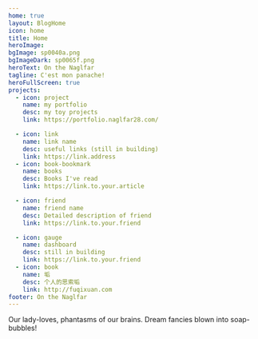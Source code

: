 ```yaml
---
home: true
layout: BlogHome
icon: home
title: Home
heroImage:
bgImage: sp0040a.png
bgImageDark: sp0065f.png
heroText: On the Naglfar
tagline: C'est mon panache!
heroFullScreen: true
projects:
  - icon: project
    name: my portfolio
    desc: my toy projects
    link: https://portfolio.naglfar28.com/

  - icon: link
    name: link name
    desc: useful links (still in building)
    link: https://link.address
  - icon: book-bookmark
    name: books
    desc: Books I've read
    link: https://link.to.your.article

  - icon: friend
    name: friend name
    desc: Detailed description of friend
    link: https://link.to.your.friend

  - icon: gauge
    name: dashboard
    desc: still in building
    link: https://link.to.your.friend
  - icon: book
    name: 垢
    desc: 个人的思索垢
    link: http://fuqixuan.com
footer: On the Naglfar
---
```


Our lady-loves, phantasms of our brains. Dream fancies blown into soap-bubbles!
